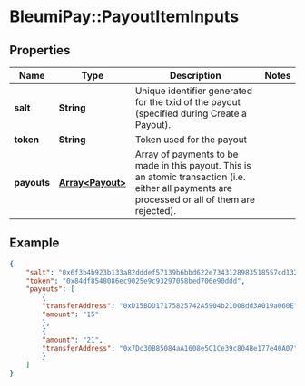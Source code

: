 # BleumiPay::PayoutItemInputs

## Properties

Name | Type | Description | Notes
------------ | ------------- | ------------- | -------------
**salt** | **String** | Unique identifier generated for the txid of the payout (specified during Create a Payout). | 
**token** | **String** | Token used for the payout | 
**payouts** | [**Array&lt;Payout&gt;**](Payout.md) | Array of payments to be made in this payout. This is an atomic transaction (i.e. either all payments are processed or all of them are rejected). | 

## Example

```json
{
    "salt": "0x6f3b4b923b133a82dddef57139b6bbd622e7343128983518557cd13201c5462b",
    "token": "0x84df8548086ec9025e9c93297058bed706e90ddd",
    "payouts": [
        {
        "transferAddress": "0xD15BDD17175825742A5904b21008dd3A019a060E",
        "amount": "15"
        },
        {
        "amount": "21",
        "transferAddress": "0x7Dc30B85084aA1608e5C1Ce39c804Be177e40A07"
        }
    ]
}
```
